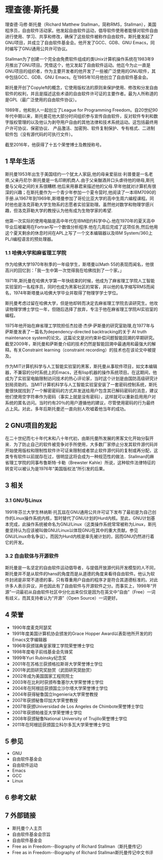 # 理查德·斯托曼



理查德·马修·斯托曼（Richard Matthew Stallman，简称RMS，Stallman），美国程序员，自由软件活动家。他发起自由软件运动，倡导软件使用者能够对软件自由进行使用、学习、共享和修改，确保了这些软件被称作自由软件。斯托曼发起了GNU项目，并成立了自由软件基金会。他开发了GCC、GDB、GNU Emacs，同时编写了GNU通用公共许可协议。

Stallman为了创建一个完全由免费软件组成的类Unix计算机操作系统在1983年9月推出了GNU项目。凭借这个，他又发起了自由软件运动。他迄今为止一直是GNU项目的组织者，作为主要开发者的他开发了一些被广泛使用的GNU软件，其中包括GCC、GDB、GNU Emacs。在1985年10月他创立了自由软件基金会。

斯托曼开创了Copyleft的概念，它使用版权法的原则来保护使用、修改和分发自由软件的权利，并且是描述这些术语的自由软件许可证的主要作者。最为人所称道的是GPL（最广泛使用的自由软件协议）。

1989年，他和别人一起创立了League for Programming Freedom。自20世纪90年代中期以来，斯托曼花他大部分时间组织参与宣传自由软件，反对软件专利和数字版权管理的以及他认为剥夺用户自由的其他法律和技术系统运动。这包括最终用户许可协议、保密协议、 产品激活、加密狗、软件复制保护、专有格式、二进制软件包（没有源代码的可执行文件）。

截至2016年，他获得了十五个荣誉博士及教授称号。



## 1 早年生活

斯托曼1953年出生于美国纽约一个犹太人家庭,他的母亲爱丽丝·利普曼是一名老师,父亲丹尼尔·斯托曼是一名印刷机商人.由于父亲酗酒并口头虐待他的继母,斯托曼与父母之间的关系很糟糕.他后来用暴君来描述他的父母.早年他就对计算机有很深的兴趣；在斯托曼作为一个青少年参加一个夏令营时,他阅读了一本IBM7090的手册.从1967年到1969年,斯塔曼参加了哥伦比亚大学的高中生周六编程课程。同时他也是洛克菲勒大学生物系的志愿者实验室助理。虽然他对数学和物理学感兴趣，但洛克菲勒大学的教授认为他有成为生物学家的希望.

他第一次实际的使用电脑是高中年代在IBM纽约科学中心.他在1970年的夏天高中毕业后被雇用在Fortran写一个数值分析程序.他在几周后完成了这项任务,然后他用这个夏天剩余的休息时间在APL上写了一个文本编辑器以及IBM System/360上PL/I编程语言的预处理器。



### 1.1 哈佛大学和麻省理工学院

作为哈佛大学1970年秋季的一年级学生，斯塔曼以Math 55的表现而闻名，他很高兴的回忆到：「我一生中第一次觉得我在哈佛找到了一个家。」

1971年,斯托曼在哈佛大学第一年快结束的时候，他成为了麻省理工学院人工智能实验室的一名程序员，同时也成为黑客社区的常客，并以他的名字缩写RMS而闻名，1974年斯塔曼从哈佛大学毕业并取得了物理学学士学位。

斯托曼考虑过留在哈佛大学，但是他却转而决定去麻省理工学院去读研究生。他攻读物理学博士学位一年，但随后选择了放弃，专注于他在麻省理工学院AI实验室的编程。

1975年他开始在麻省理工学院担任杰拉德·杰伊·萨斯曼的研究室助理,在1977年与萨斯曼发表了一篇名为dependency-directed backtracking的关于 AI truth maintenance system的论文。这篇论文是对约束补偿问题智能回溯的早期研究。截至2009年，斯托曼和萨斯曼介绍的技术仍然是智能回溯中最通用和最强大的解释。有关Constraint learning（constraint recording）的技术也在该论文中被提及。

作为MIT计算机科学与人工智能实验室的黑客，斯托曼从事软件项目，如文本编辑器，不兼容的分时系统上的Emacs，还有lisp机器的操作系统项目。在这期间，他成为了实验室电脑限制访问技术的热心评论家，当时这个计划是由国防高级研究计划局资助的。当MIT计算机科学与人工智能实验室安装了一套密码控制系统，斯托曼很快就找到了一个解密密码的方式并发送给用户包含其已解码密码的消息，建议他们使用空字符串作为密码（事实上就是没有密码），这样就可以重新启用用户对系统的匿名访问。当时约有20％的用户遵循他的建议，尽管使用密码的行为最终占上风。对此，多年后斯托曼还一直向别人吹嘘着他当年的成功。



## 2 GNU项目的发起

在二十世纪而七十年代末和八十年代初，由斯托曼所发展的黑客文化开始分裂开来．为了防止自己的软件被竞争对手所使用，大多数厂家停止分发其软件源代码并开始使用版权和限制性软件许可证来限制或者禁止软件源代码的复制或再分配，这类专有软件以前就存在过，很明显这将会成为一种规范性的做法．Stallman的麻省理工学院的同事布鲁斯特·卡勒（Brewster Kahle）所说，这种软件法律特征的转变可以被认为是1976年“美国版权法”所引发的后果。



## 3 相关



### 3.1 GNU与Linux

1991年芬兰大学生林纳斯·托瓦兹在GNU通用公共许可证下发布了最初是为自己创作的Linux操作系统内核，暂时替代了GNU计划的Hurd内核。至此，GNU计划基本完成，此操作系统被命名为GNU/Linux（这类操作系统常常被称为Linux，斯托曼坚持认为应该被叫做GNU/Linux以体现GNU在其中的重大贡献。参见GNU/Linux命名争议）。而因为Hurd内核是率先被计划的，因而GNU仍然进行着它的开发。



### 3.2 自由软体与开源软件

斯托曼是一名坚定的自由软件运动倡导者，与提倡开放源代码开发模型的人不同，斯托曼并不是从软件的hans的角度而是从道德的角度来看待自由软件。他认为软件封闭是非常不道德的事，只有尊重用户自由的程序才是符合其道德标准的。对此许多人表示异议，并也因此有了自由软件与开源软件之分。而事实上，1998年“开源”一词最初从自由软件社区中分化出来仅仅是因为在英文中“自由”（Free）一词有歧义，而其支持者认为“开源”（Open Source）一词更好。



## 4 荣誉

* 1990年度麦克阿瑟奖
* 1991年度美国计算机协会颁发的Grace Hopper Award以表彰他所开发的的Emacs文字编辑器
* 1996年获颁瑞典皇家理工学院荣誉博士学位
* 1998年度电子前线基金会先锋奖
* 1999年Yuri Rubinsky纪念奖
* 2001年在苏格兰获颁格拉斯哥大学荣誉博士学位
* 2001年武田研究奖励赏（武田研究奨励赏）
* 2002年成为美国国家工程院院士
* 2003年在比利时获颁布鲁塞尔大学荣誉博士学位
* 2004年在阿根廷获颁国立沙尔塔大学荣誉博士学位
* 2004年获得秘鲁国立Ingeniería大学荣誉教授
* 2007年获颁秘鲁印加大学荣誉教授
* 2007年获颁Universidad de Los Angeles de Chimbote荣誉博士学位
* 2007年获颁帕维亚大学荣誉博士学位
* 2008年获颁秘鲁National University of Trujillo荣誉博士学位
* 2011年在阿根廷获颁国立科尔多瓦大学荣誉博士学位



## 5 参见

* GNU
* 自由软件基金会
* 自由软件运动
* Emacs
* GCC
* Linux



## 6 参考文献



## 7 外部链接

* 斯托曼个人主页
* 自由软件基金会宗旨
* 自由软件基金会
* Free as in Freedom--Biography of Richard Stallman（斯托曼传记）
* Free as in Freedom--Biography of Richard Stallman斯托曼传记中文书评



